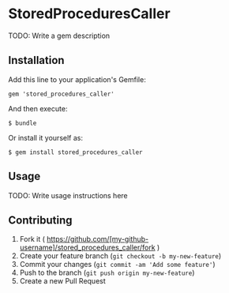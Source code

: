 # StoredProceduresCaller

TODO: Write a gem description

## Installation

Add this line to your application's Gemfile:

    gem 'stored_procedures_caller'

And then execute:

    $ bundle

Or install it yourself as:

    $ gem install stored_procedures_caller

## Usage

TODO: Write usage instructions here

## Contributing

1. Fork it ( https://github.com/[my-github-username]/stored_procedures_caller/fork )
2. Create your feature branch (`git checkout -b my-new-feature`)
3. Commit your changes (`git commit -am 'Add some feature'`)
4. Push to the branch (`git push origin my-new-feature`)
5. Create a new Pull Request
